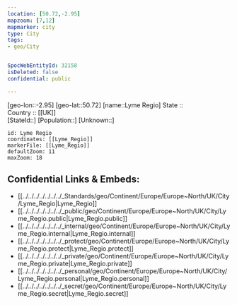 ```yaml
---
location: [50.72,-2.95] 
mapzoom: [7,12] 
mapmarker: city 
type: City
tags:
- geo/City


SpocWebEntityId: 32158
isDeleted: false
confidential: public

---
```

[geo-lon::-2.95] 
[geo-lat::50.72] 
[name::Lyme Regio] 
State ::  
Country :: [[UK]]  
[StateId::] 
[Population::] 
[Unknown::] 


```leaflet
id: Lyme Regio
coordinates: [[Lyme_Regio]] 
markerFile: [[Lyme_Regio]] 
defaultZoom: 11 
maxZoom: 18
```


## Confidential Links & Embeds: 
- [[../../../../../../../_Standards/geo/Continent/Europe/Europe~North/UK/City/Lyme_Regio|Lyme_Regio]] 
- [[../../../../../../../_public/geo/Continent/Europe/Europe~North/UK/City/Lyme_Regio.public|Lyme_Regio.public]] 
- [[../../../../../../../_internal/geo/Continent/Europe/Europe~North/UK/City/Lyme_Regio.internal|Lyme_Regio.internal]] 
- [[../../../../../../../_protect/geo/Continent/Europe/Europe~North/UK/City/Lyme_Regio.protect|Lyme_Regio.protect]] 
- [[../../../../../../../_private/geo/Continent/Europe/Europe~North/UK/City/Lyme_Regio.private|Lyme_Regio.private]] 
- [[../../../../../../../_personal/geo/Continent/Europe/Europe~North/UK/City/Lyme_Regio.personal|Lyme_Regio.personal]] 
- [[../../../../../../../_secret/geo/Continent/Europe/Europe~North/UK/City/Lyme_Regio.secret|Lyme_Regio.secret]] 
